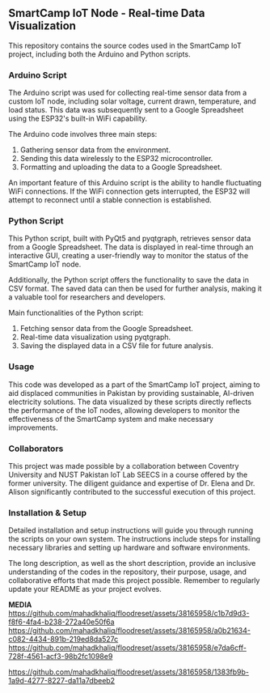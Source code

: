 ## SmartCamp IoT Node - Real-time Data Visualization

This repository contains the source codes used in the SmartCamp IoT project, including both the Arduino and Python scripts. 

### Arduino Script

The Arduino script was used for collecting real-time sensor data from a custom IoT node, including solar voltage, current drawn, temperature, and load status. This data was subsequently sent to a Google Spreadsheet using the ESP32's built-in WiFi capability. 

The Arduino code involves three main steps:
1. Gathering sensor data from the environment.
2. Sending this data wirelessly to the ESP32 microcontroller.
3. Formatting and uploading the data to a Google Spreadsheet.

An important feature of this Arduino script is the ability to handle fluctuating WiFi connections. If the WiFi connection gets interrupted, the ESP32 will attempt to reconnect until a stable connection is established.

### Python Script

This Python script, built with PyQt5 and pyqtgraph, retrieves sensor data from a Google Spreadsheet. The data is displayed in real-time through an interactive GUI, creating a user-friendly way to monitor the status of the SmartCamp IoT node. 

Additionally, the Python script offers the functionality to save the data in CSV format. The saved data can then be used for further analysis, making it a valuable tool for researchers and developers. 

Main functionalities of the Python script:
1. Fetching sensor data from the Google Spreadsheet.
2. Real-time data visualization using pyqtgraph.
3. Saving the displayed data in a CSV file for future analysis.

### Usage

This code was developed as a part of the SmartCamp IoT project, aiming to aid displaced communities in Pakistan by providing sustainable, AI-driven electricity solutions. The data visualized by these scripts directly reflects the performance of the IoT nodes, allowing developers to monitor the effectiveness of the SmartCamp system and make necessary improvements.

### Collaborators

This project was made possible by a collaboration between Coventry University and NUST Pakistan IoT Lab SEECS in a course offered by the former university. The diligent guidance and expertise of Dr. Elena and Dr. Alison significantly contributed to the successful execution of this project.

### Installation & Setup

Detailed installation and setup instructions will guide you through running the scripts on your own system. The instructions include steps for installing necessary libraries and setting up hardware and software environments.

The long description, as well as the short description, provide an inclusive understanding of the codes in the repository, their purpose, usage, and collaborative efforts that made this project possible. Remember to regularly update your README as your project evolves.

**MEDIA**
https://github.com/mahadkhaliq/floodreset/assets/38165958/c1b7d9d3-f8f6-4fa4-b238-272a40e50f6a
https://github.com/mahadkhaliq/floodreset/assets/38165958/a0b21634-c082-4434-891b-219ed8da527c
https://github.com/mahadkhaliq/floodreset/assets/38165958/e7da6cff-728f-4561-acf3-98b2fc1098e9

https://github.com/mahadkhaliq/floodreset/assets/38165958/1383fb9b-1a9d-4277-8227-da11a7dbeeb2
